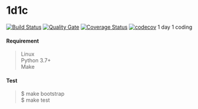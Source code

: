 # 1d1c

[![Build Status](https://travis-ci.org/xfrnk2/1d1c.svg?branch=master)](https://travis-ci.org/xfrnk2/1d1c)
[![Quality Gate](https://sonar.team504.com/api/badges/gate?key=1d1c)](https://sonar.team504.com/dashboard?id=1d1c)
[![Coverage Status](https://coveralls.io/repos/github/xfrnk2/1d1c/badge.svg)](https://coveralls.io/github/xfrnk2/1d1c)
[![codecov](https://codecov.io/gh/xfrnk2/1d1c/badge.svg)](https://codecov.io/gh/xfrnk2/1d1c)
1 day 1 coding

#### Requirement
> Linux  
> Python 3.7+  
> Make  
#### Test
> $ make bootstrap  
> $ make test